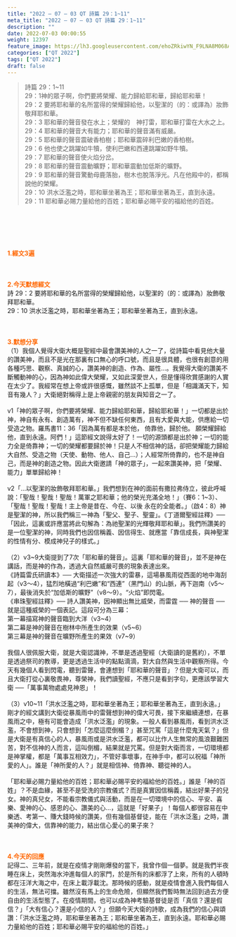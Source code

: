```yaml
---
title: "2022 – 07 – 03 QT 詩篇 29：1~11"
meta_title: "2022 – 07 – 03 QT 詩篇 29：1~11"
description: ""
date: 2022-07-03 00:00:55
weight: 12397
feature_image: https://lh3.googleusercontent.com/ehoZRkiwYN_F9LNA8M068AYxt73EavCZno-PD1cJRuf5BbSkQVUWr3gNEbt5kSs28Pb_Elg17kSrtf9ybWvojWoMV6I4tPM3vGRGDq6GkKkPdL2Gut4QAIw4-uykKUAtNiKgQKntvsU=w800
categories: ["QT 2022"]
tags: ["QT 2022"]
draft: false
---
```


<blockquote>詩篇 29：1~11<br />
29：1神的眾子啊，你們要將榮耀、能力歸給耶和華，歸給耶和華！<br />
29：2 要將耶和華的名所當得的榮耀歸給他，以聖潔的（的：或譯為）妝飾敬拜耶和華。<br />
29：3 耶和華的聲音發在水上；榮耀的　神打雷，耶和華打雷在大水之上。<br />
29：4 耶和華的聲音大有能力；耶和華的聲音滿有威嚴。<br />
29：5 耶和華的聲音震破香柏樹；耶和華震碎利巴嫩的香柏樹。<br />
29：6 他也使之跳躍如牛犢，使利巴嫩和西連跳躍如野牛犢。<br />
29：7 耶和華的聲音使火焰分岔。<br />
29：8 耶和華的聲音震動曠野；耶和華震動加低斯的曠野。<br />
29：9 耶和華的聲音驚動母鹿落胎，樹木也脫落淨光。凡在他殿中的，都稱說他的榮耀。<br />
29：10 洪水泛濫之時，耶和華坐著為王；耶和華坐著為王，直到永遠。<br />
29：11 耶和華必賜力量給他的百姓；耶和華必賜平安的福給他的百姓。</blockquote><br />
&nbsp;<br />
<br />
&nbsp;<br />
<br />
<span style="color: #ff6600;"><strong>1.經文3遍</strong></span><br />
<br />
&nbsp;<br />
<br />
<span style="color: #ff6600;"><strong>2.今天默想經文</strong></span><br />
詩 29：2 要將耶和華的名所當得的榮耀歸給他，以聖潔的（的：或譯為）妝飾敬拜耶和華。<br />
29：10 洪水泛濫之時，耶和華坐著為王；耶和華坐著為王，直到永遠。<br />
<br />
&nbsp;<br />
<br />
<strong><span style="color: #ff6600;">3.默想分享<br />
</span></strong>（1）我個人覺得大衛大概是聖經中最會讚美神的人之一了，從詩篇中看見他大量的讚美神，而且不是光在那裏有口無心的呼口號，而且是很具體，也很有創意的用各種巧思、觀察、真誠的心，讚美神的創造、作為、屬性…。我覺得大衛的讚美不斷觸動神的心，因為神如此偉大榮耀，又如此深愛世人，但是懂得欣賞感謝的人實在太少了。我經常在想上帝或許很感慨，雖然談不上孤單，但是「相識滿天下，知音有幾人？」大衛絕對稱得上是上帝親密的朋友與知音之一了。<br />
<br />
v1「神的眾子啊，你們要將榮耀、能力歸給耶和華，歸給耶和華！」一切都是出於神，神自有永有、創造萬有，神不但不缺任何東西，且有大愛與大能，供應給一切受造之物。羅馬書11：36「因為萬有都是本於他， 倚靠他，歸於他。 願榮耀歸給他，直到永遠。阿們！」這節經文說得太好了！一切的源頭都是出於神；一切的能力全是倚靠神；一切的榮耀都要歸於神！只是人不相信神的話，卻把榮耀能力歸給大自然、受造之物（天使、動物、他人、自己…）；人經常所倚靠的，也不是神自己，而是神的創造之物。因此大衛邀請「神的眾子」，一起來讚美神，把「榮耀、能力」單單歸給神！<br />
<br />
v2「…以聖潔的妝飾敬拜耶和華。」我們想到在神的面前有撒拉弗侍立，彼此呼喊說：「聖哉！聖哉！聖哉！萬軍之耶和華；他的榮光充滿全地！」（賽6：1~3）、「聖哉！聖哉！聖哉！主上帝是昔在、今在、以後 永在的全能者。」（啟4：8）神是聖潔的神，所以我們稱三一神為「聖父、聖子、聖靈」。《丁道爾聖經註釋》──「因此，這裏或許應當將此句解為：為祂聖潔的光輝敬拜耶和華」。我們所讚美的是一位聖潔的神，同時我們也因信稱義、因信得生、就應當「靠信成長，與神聖潔的性情有分、模成神兒子的樣式。」<br />
<br />
（2）v3~9大衛提到了7次「耶和華的聲音」。這裏「耶和華的聲音」，並不是神在講話，而是神的作為，透過大自然威嚴可畏的現象表達出來。<br />
《詩篇雷氏研讀本》── 大衛描述一次強大的雷暴，這場暴風雨從西面的地中海刮起（v3～4），猛烈地橫過“利巴嫩”和“西連”（黑門山）的山脈，再下迦南（v5～7），最後消失於“加低斯的曠野”（v8～9）。“火焰”即閃電。<br />
《串珠聖經註釋》── 詩人讚美神，因神顯出無比威榮，而雷霆 ── 神的聲音 ── 就是這種威榮的一個表記。這段可分為三幕：<br />
第一幕描寫神的聲音臨到大洋（v3~4）<br />
第二幕是神的聲音在樹林中所產生的效果（v5~6）<br />
第三幕是神的聲音在曠野所產生的果效（v7~9）<br />
<br />
我個人很佩服大衛，就是大衛認識神，不單是透過聖經（大衛讀的是舊約），不單是透過祭司的教導，更是透過生活中的點點滴滴，對大自然與生活中觀察所得。今天有幾個人看到閃電，聽到雷聲，會連想到「耶和華的聲音」？但是大衛可以，而且大衛打從心裏敬畏神，尊榮神，我們讀聖經，不應只是看到字句，更應該學習大衛 ──「萬事萬物處處見神恩」！<br />
<br />
（3）v10~11「洪水泛濫之時，耶和華坐著為王；耶和華坐著為王，直到永遠。」剛才的經文講到大衛從暴風雨中的雷聲想到神的偉大可畏，接下來繼續連想，在暴風雨之中，極有可能會造成「洪水泛濫」的現象。一般人看到暴風雨，看到洪水泛濫，不會想到神，只會想到「怎麼這麼倒楣？」甚至咒罵「這是什麼鬼天氣？」但是大衛是有真信心的人，暴風雨或是洪水泛濫，都可以比作人生無常的風浪艱難困苦，對不信神的人而言，這叫倒楣，結果就是咒罵。但是對大衛而言，一切環境都是神掌權，都是「萬事互相效力」，不管好事壞事，在神手中，都可以祝福「神所愛的人」。誰是「神所愛的人？」就是相信神、倚靠神、聽從神的人。<br />
<br />
「耶和華必賜力量給他的百姓；耶和華必賜平安的福給他的百姓。」誰是「神的百姓」？不是血緣，甚至不是受洗的宗教儀式？而是真實因信稱義，結出好果子的兒女。神的真兒女，不能看宗教儀式與活動，而是在一切環境中的信心、平安、喜樂、愛神的心、感恩的心、讚美的心…，這就是「好果子」！每個人都很容易在中樂透、考第一、賺大錢時候的讚美，但有幾個基督徒，能在「洪水泛濫」之時，讚美神的偉大，信靠神的能力，結出信心愛心的果子來？<br />
<br />
&nbsp;<br />
<br />
<strong><span style="color: #ff6600;">4.今天的回應<br />
</span></strong>記得二、三年前，就是在疫情才剛剛爆發的當下，我曾作個一個夢。就是我們半夜睡在床上，突然海水沖進每個人的家門，於是所有的床都浮了上來，所有的人頓時都在汪洋大海之中，在床上載浮載沈。那時候的感動，就是疫情會進入我們每個人的生活，無法可擋。雖然沒有馬上的生命危險，但顯然我們暫時無法回到過去方便自由的生活型態了。在疫情期間，也可以成為神考驗基督徒是否「真信？還是假信？」「大有信心？還是小信的人？」但願今天大衛的詩歌，成為我們的信心與頌讚：「洪水泛濫之時，耶和華坐著為王；耶和華坐著為王，直到永遠。耶和華必賜力量給他的百姓；耶和華必賜平安的福給他的百姓。」<br />
<br />
<strong><span style="color: #ff6600;"> </span></strong>
        